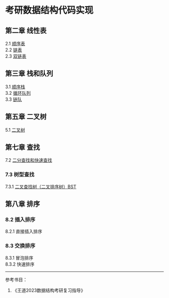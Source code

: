 # 考研数据结构代码实现
## 第二章 线性表
2.1 [顺序表](./Linear_table/SqList.cpp)  
2.2 [链表](./Linear_table/LinkList.cpp)  
2.3 [双链表](./Linear_table/DList.cpp)  
## 第三章 栈和队列
3.1 [顺序栈](./Queue_and_Stack/Stack.cpp)  
3.2 [循环队列](./Queue_and_Stack/SqQueue.cpp)  
3.3 [链队](./Queue_and_Stack/LinkQueue.cpp)  
## 第五章 二叉树
5.1 [二叉树](./BiTree/main.cpp)  
## 第七章 查找
7.2 [二分查找和快速查找](./Search/BinarySearch.cpp)  
### 7.3 树型查找  
7.3.1 [二叉查找树（二叉排序树）BST](./BiTree/BST.cpp)  
## 第八章 排序  
### 8.2 插入排序
8.2.1 直接插入排序  
### 8.3 交换排序
8.3.1 冒泡排序  
8.3.2 快速排序  

---
参考书目：
1. 《王道2023数据结构考研复习指导》